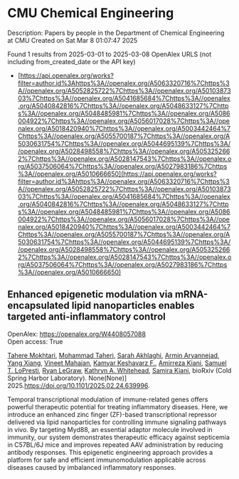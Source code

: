# CMU Chemical Engineering
Description: Papers by people in the Department of Chemical Engineering at CMU
Created on Sat Mar  8 01:07:47 2025

Found 1 results from 2025-03-01 to 2025-03-08
OpenAlex URLS (not including from_created_date or the API key)
- [https://api.openalex.org/works?filter=author.id%3Ahttps%3A//openalex.org/A5063320716%7Chttps%3A//openalex.org/A5052825722%7Chttps%3A//openalex.org/A5010387303%7Chttps%3A//openalex.org/A5041685684%7Chttps%3A//openalex.org/A5040842816%7Chttps%3A//openalex.org/A5048633127%7Chttps%3A//openalex.org/A5048485981%7Chttps%3A//openalex.org/A5086004922%7Chttps%3A//openalex.org/A5056017028%7Chttps%3A//openalex.org/A5018420940%7Chttps%3A//openalex.org/A5003442464%7Chttps%3A//openalex.org/A5055700187%7Chttps%3A//openalex.org/A5030631754%7Chttps%3A//openalex.org/A5044695139%7Chttps%3A//openalex.org/A5028498558%7Chttps%3A//openalex.org/A5053252662%7Chttps%3A//openalex.org/A5028147543%7Chttps%3A//openalex.org/A5037506064%7Chttps%3A//openalex.org/A5027983186%7Chttps%3A//openalex.org/A5010666650](https://api.openalex.org/works?filter=author.id%3Ahttps%3A//openalex.org/A5063320716%7Chttps%3A//openalex.org/A5052825722%7Chttps%3A//openalex.org/A5010387303%7Chttps%3A//openalex.org/A5041685684%7Chttps%3A//openalex.org/A5040842816%7Chttps%3A//openalex.org/A5048633127%7Chttps%3A//openalex.org/A5048485981%7Chttps%3A//openalex.org/A5086004922%7Chttps%3A//openalex.org/A5056017028%7Chttps%3A//openalex.org/A5018420940%7Chttps%3A//openalex.org/A5003442464%7Chttps%3A//openalex.org/A5055700187%7Chttps%3A//openalex.org/A5030631754%7Chttps%3A//openalex.org/A5044695139%7Chttps%3A//openalex.org/A5028498558%7Chttps%3A//openalex.org/A5053252662%7Chttps%3A//openalex.org/A5028147543%7Chttps%3A//openalex.org/A5037506064%7Chttps%3A//openalex.org/A5027983186%7Chttps%3A//openalex.org/A5010666650)

## Enhanced epigenetic modulation via mRNA-encapsulated lipid nanoparticles enables targeted anti-inflammatory control   

OpenAlex: https://openalex.org/W4408057088    
Open access: True
    
[Tahere Mokhtari](https://openalex.org/A5043231266), [Mohammad Taheri](https://openalex.org/A5036114929), [Sarah Akhlaghi](https://openalex.org/A5030263255), [Armin Aryannejad](https://openalex.org/A5027837077), [Yang Xiang](https://openalex.org/A5102928777), [Vineet Mahajan](https://openalex.org/A5019570543), [Kamyar Keshavarz F.](https://openalex.org/A5004559321), [Amirreza Kiani](https://openalex.org/A5112390703), [Samuel T. LoPresti](https://openalex.org/A5064315710), [Ryan LeGraw](https://openalex.org/A5009054892), [Kathryn A. Whitehead](https://openalex.org/A5010666650), [Samira Kiani](https://openalex.org/A5028774736), bioRxiv (Cold Spring Harbor Laboratory). None(None)] 2025.https://doi.org/10.1101/2025.02.24.639996.
    
Temporal transcriptional modulation of immune-related genes offers powerful therapeutic potential for treating inflammatory diseases. Here, we introduce an enhanced zinc finger (ZF)-based transcriptional repressor delivered via lipid nanoparticles for controlling immune signaling pathways in vivo. By targeting Myd88, an essential adaptor molecule involved in immunity, our system demonstrates therapeutic efficacy against septicemia in C57BL/6J mice and improves repeated AAV administration by reducing antibody responses. This epigenetic engineering approach provides a platform for safe and efficient immunomodulation applicable across diseases caused by imbalanced inflammatory responses.    

    

